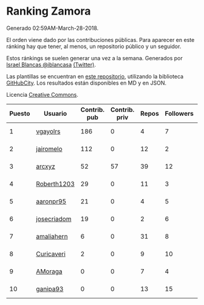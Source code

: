 # Ranking Zamora

Generado 02:59AM-March-28-2018.

El orden viene dado por las contribuciones públicas. Para aparecer en este ránking hay que tener, al menos, un repositorio público y un seguidor.

Estos ránkings se suelen generar una vez a la semana. Generados por [Israel Blancas @iblancasa](https://github.com/iblancasa/) [(Twitter)](https://twitter.com/iblancasa).

Las plantillas se encuentran en [este repositorio](https://github.com/iblancasa/GH-Spanish-Ranking), utilizando la biblioteca [GitHubCity](https://github.com/iblancasa/GitHubCity). Los resultados están disponibles en MD y en JSON.

Licencia [Creative Commons](https://creativecommons.org/licenses/by/4.0/).

| Puesto   |  Usuario  | Contrib. pub | Contrib. priv |Repos| Followers | Desde |  Avatar  |
|----------|-----------|--------------|---------------|-----|-----------|-------|----------|
|1|[vgayolrs](https://github.com/vgayolrs)|186|0|4|7|2016-03-05|![vgayolrs](https://avatars1.githubusercontent.com/u/17665201)|
|2|[jairomelo](https://github.com/jairomelo)|112|0|12|2|2014-05-19|![jairomelo](https://avatars2.githubusercontent.com/u/7632991)|
|3|[arcxyz](https://github.com/arcxyz)|52|57|39|12|2010-01-18|![arcxyz](https://avatars3.githubusercontent.com/u/185002)|
|4|[Roberth1203](https://github.com/Roberth1203)|29|0|11|3|2014-12-31|![Roberth1203](https://avatars3.githubusercontent.com/u/10360581)|
|5|[aaronpr95](https://github.com/aaronpr95)|21|0|4|5|2016-11-21|![aaronpr95](https://avatars0.githubusercontent.com/u/23632537)|
|6|[josecriadom](https://github.com/josecriadom)|19|0|2|6|2018-01-06|![josecriadom](https://avatars3.githubusercontent.com/u/35175638)|
|7|[amaliahern](https://github.com/amaliahern)|6|0|31|8|2010-06-14|![amaliahern](https://avatars0.githubusercontent.com/u/304761)|
|8|[Curicaveri](https://github.com/Curicaveri)|2|0|9|10|2014-01-06|![Curicaveri](https://avatars0.githubusercontent.com/u/6333993)|
|9|[AMoraga](https://github.com/AMoraga)|0|0|7|4|2010-02-26|![AMoraga](https://avatars3.githubusercontent.com/u/211362)|
|10|[ganipa93](https://github.com/ganipa93)|0|0|13|15|2015-09-03|![ganipa93](https://avatars0.githubusercontent.com/u/14114469)|
